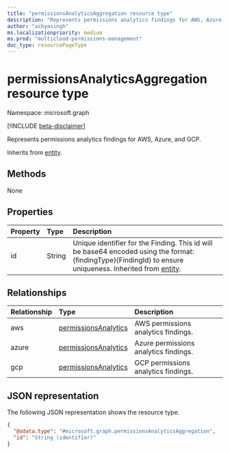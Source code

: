 ```yaml
---
title: "permissionsAnalyticsAggregation resource type"
description: "Represents permissions analytics findings for AWS, Azure, and GCP."
author: "ashyasingh"
ms.localizationpriority: medium
ms.prod: "multicloud-permissions-management"
doc_type: resourcePageType
---
```


# permissionsAnalyticsAggregation resource type

Namespace: microsoft.graph

[!INCLUDE [beta-disclaimer](../../includes/beta-disclaimer.md)]

Represents permissions analytics findings for AWS, Azure, and GCP.

Inherits from [entity](../resources/entity.md).

## Methods
None

## Properties
|Property|Type|Description|
|:---|:---|:---|
|id|String|Unique identifier for the Finding. This id will be base64 encoded using the format:{findingType}{FindingId} to ensure uniqueness. Inherited from [entity](../resources/entity.md).|

## Relationships
|Relationship|Type|Description|
|:---|:---|:---|
|aws|[permissionsAnalytics](../resources/permissionsanalytics.md)|AWS permissions analytics findings.|
|azure|[permissionsAnalytics](../resources/permissionsanalytics.md)|Azure permissions analytics findings.|
|gcp|[permissionsAnalytics](../resources/permissionsanalytics.md)|GCP permissions analytics findings.|

## JSON representation
The following JSON representation shows the resource type.
<!-- {
  "blockType": "resource",
  "keyProperty": "id",
  "@odata.type": "microsoft.graph.permissionsAnalyticsAggregation",
  "baseType": "microsoft.graph.entity",
  "openType": false
}
-->
``` json
{
  "@odata.type": "#microsoft.graph.permissionsAnalyticsAggregation",
  "id": "String (identifier)"
}
```

